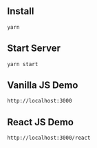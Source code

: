 ## Install

`yarn`

## Start Server

`yarn start`


## Vanilla JS Demo

`http://localhost:3000`

## React JS Demo

`http://localhost:3000/react`
